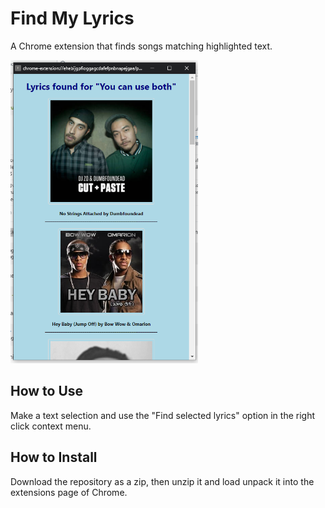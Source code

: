 # Find My Lyrics
A Chrome extension that finds songs matching highlighted text.

<img src="preview.png" width="300">

## How to Use
Make a text selection and use the "Find selected lyrics" option in the right click context menu.

## How to Install
Download the repository as a zip, then unzip it and load unpack it into the extensions page of Chrome.
